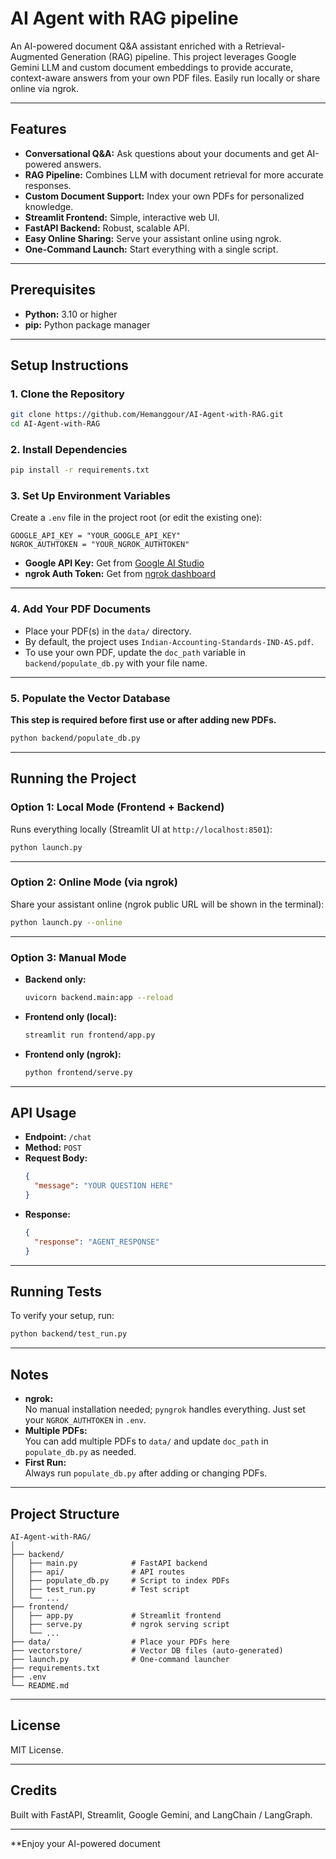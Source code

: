 # AI Agent with RAG pipeline

An AI-powered document Q&A assistant enriched with a Retrieval-Augmented Generation (RAG) pipeline. This project leverages Google Gemini LLM and custom document embeddings to provide accurate, context-aware answers from your own PDF files. Easily run locally or share online via ngrok.

---

## Features

- **Conversational Q&A:** Ask questions about your documents and get AI-powered answers.
- **RAG Pipeline:** Combines LLM with document retrieval for more accurate responses.
- **Custom Document Support:** Index your own PDFs for personalized knowledge.
- **Streamlit Frontend:** Simple, interactive web UI.
- **FastAPI Backend:** Robust, scalable API.
- **Easy Online Sharing:** Serve your assistant online using ngrok.
- **One-Command Launch:** Start everything with a single script.

---

## Prerequisites

- **Python:** 3.10 or higher
- **pip:** Python package manager

---

## Setup Instructions

### 1. Clone the Repository

```sh
git clone https://github.com/Hemanggour/AI-Agent-with-RAG.git
cd AI-Agent-with-RAG
```

### 2. Install Dependencies

```sh
pip install -r requirements.txt
```

### 3. Set Up Environment Variables

Create a `.env` file in the project root (or edit the existing one):

```env
GOOGLE_API_KEY = "YOUR_GOOGLE_API_KEY"
NGROK_AUTHTOKEN = "YOUR_NGROK_AUTHTOKEN"
```

- **Google API Key:** Get from [Google AI Studio](https://aistudio.google.com/app/apikey)
- **ngrok Auth Token:** Get from [ngrok dashboard](https://dashboard.ngrok.com/get-started/your-authtoken)

---

### 4. Add Your PDF Documents

- Place your PDF(s) in the `data/` directory.
- By default, the project uses `Indian-Accounting-Standards-IND-AS.pdf`.
- To use your own PDF, update the `doc_path` variable in `backend/populate_db.py` with your file name.

---

### 5. Populate the Vector Database

**This step is required before first use or after adding new PDFs.**

```sh
python backend/populate_db.py
```

---

## Running the Project

### Option 1: Local Mode (Frontend + Backend)

Runs everything locally (Streamlit UI at `http://localhost:8501`):

```sh
python launch.py
```

---

### Option 2: Online Mode (via ngrok)

Share your assistant online (ngrok public URL will be shown in the terminal):

```sh
python launch.py --online
```

---

### Option 3: Manual Mode

- **Backend only:**  
  ```sh
  uvicorn backend.main:app --reload
  ```
- **Frontend only (local):**  
  ```sh
  streamlit run frontend/app.py
  ```
- **Frontend only (ngrok):**  
  ```sh
  python frontend/serve.py
  ```

---

## API Usage

- **Endpoint:** `/chat`
- **Method:** `POST`
- **Request Body:**
  ```json
  {
    "message": "YOUR QUESTION HERE"
  }
  ```
- **Response:**  
  ```json
  {
    "response": "AGENT_RESPONSE"
  }
  ```

---

## Running Tests

To verify your setup, run:

```sh
python backend/test_run.py
```

---

## Notes

- **ngrok:**  
  No manual installation needed; `pyngrok` handles everything. Just set your `NGROK_AUTHTOKEN` in `.env`.
- **Multiple PDFs:**  
  You can add multiple PDFs to `data/` and update `doc_path` in `populate_db.py` as needed.
- **First Run:**  
  Always run `populate_db.py` after adding or changing PDFs.

---

## Project Structure

```
AI-Agent-with-RAG/
│
├── backend/
│   ├── main.py            # FastAPI backend
│   ├── api/               # API routes
│   ├── populate_db.py     # Script to index PDFs
│   ├── test_run.py        # Test script
│   └── ...
├── frontend/
│   ├── app.py             # Streamlit frontend
│   ├── serve.py           # ngrok serving script
│   └── ...
├── data/                  # Place your PDFs here
├── vectorstore/           # Vector DB files (auto-generated)
├── launch.py              # One-command launcher
├── requirements.txt
├── .env
└── README.md
```

---

## License

MIT License.

---

## Credits

Built with FastAPI, Streamlit, Google Gemini, and LangChain / LangGraph.

---

**Enjoy your AI-powered document